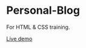# Personal-Blog
For HTML &amp; CSS training.

[Live demo](https://arzaqdoudar.github.io/Personal-Blog/)

